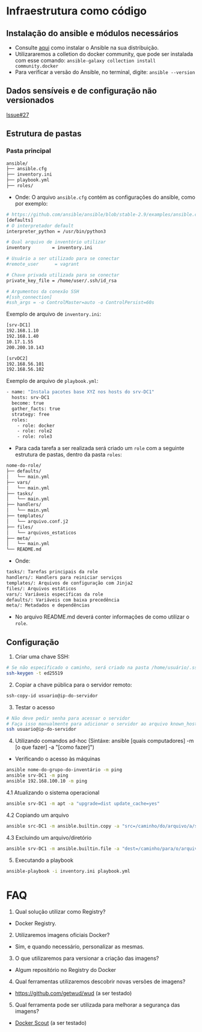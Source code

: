 # Infraestrutura como código

## Instalação do ansible e módulos necessários
- Consulte [aqui](https://docs.ansible.com/ansible/latest/installation_guide/installation_distros.html#installing-distros) como instalar o Ansible na sua distribuição.
- Utilizararemos a colletion do docker community, que pode ser instalada com esse comando: `ansible-galaxy collection install community.docker`
- Para verificar a versão do Ansible, no terminal, digite: `ansible --version`

## Dados sensíveis e de configuração não versionados
[Issue#27](https://github.com/LibreCodeCoop/gestao-infraestrutura/issues/27)

## Estrutura de pastas
### Pasta principal

```bash
ansible/
├── ansible.cfg
├── inventory.ini
├── playbook.yml
├── roles/
```

- Onde:
O arquivo `ansible.cfg` contém as configurações do ansible, como por exemplo:
```bash
# https://github.com/ansible/ansible/blob/stable-2.9/examples/ansible.cfg
[defaults]
# O interpretador default
interpreter_python = /usr/bin/python3

# Qual arquivo de inventório utilizar
inventory        = inventory.ini

# Usuário a ser utilizado para se conectar
#remote_user      = vagrant

# Chave privada utilizada para se conectar
private_key_file = /home/user/.ssh/id_rsa

# Argumentos da conexão SSH
#[ssh_connection]
#ssh_args = -o ControlMaster=auto -o ControlPersist=60s
```

Exemplo de arquivo de `inventory.ini`:
```bash
[srv-DC1]
192.168.1.10
192.168.1.40
10.17.1.55
200.200.10.143

[srvDC2]
192.168.56.101
192.168.56.102
```

Exemplo de arquivo de `playbook.yml`:
```bash
- name: "Instala pacotes base XYZ nos hosts do srv-DC1"
  hosts: srv-DC1
  become: true
  gather_facts: true
  strategy: free
  roles:
    - role: docker
    - role: role2
    - role: role3

```


- Para cada tarefa a ser realizada será criado um `role` com a seguinte estrutura de pastas, dentro da pasta `roles`:
```bash
nome-do-role/
├── defaults/
│   └── main.yml
├── vars/
│   └── main.yml
├── tasks/
│   └── main.yml
├── handlers/
│   └── main.yml
├── templates/
│   └── arquivo.conf.j2
├── files/
│   └── arquivos_estaticos
├── meta/
│   └── main.yml
└── README.md
```
- Onde:
```bash
tasks/: Tarefas principais da role
handlers/: Handlers para reiniciar serviços
templates/: Arquivos de configuração com Jinja2
files/: Arquivos estáticos
vars/: Variáveis específicas da role
defaults/: Variáveis com baixa precedência
meta/: Metadados e dependências
```

- No arquivo README.md deverá conter informações de como utilizar o `role`.


## Configuração
1. Criar uma chave SSH:
```bash
# Se não especificado o caminho, será criado na pasta /home/usuário/.ssh/
ssh-keygen -t ed25519
```
2. Copiar a chave pública para o servidor remoto:
```bash
ssh-copy-id usuario@ip-do-servidor
```
3. Testar o acesso
```bash
# Não deve pedir senha para acessar o servidor
# Faça isso manualmente para adicionar o servidor ao arquivo known_hosts
ssh usuario@ip-do-servidor
```
4. Utilizando comandos ad-hoc (Sintáxe: ansible [quais computadores] -m [o que fazer] -a "[como fazer]")
- Verificando o acesso às máquinas
```bash
ansible nome-do-grupo-do-inventário -m ping
ansible srv-DC1 -m ping
ansible 192.168.100.10 -m ping 
```

4.1 Atualizando o sistema operacional
```bash
ansible srv-DC1 -m apt -a "upgrade=dist update_cache=yes"
```
4.2 Copiando um arquivo
```bash
ansible src-DC1 -m ansible.builtin.copy -a "src=/caminho/do/arquivo/a/ser/copiado dest=/destino/no/servidor"
```
4.3 Excluindo um arquivo/diretório
```bash
ansible srv-DC1 -m ansible.builtin.file -a "dest=/caminho/para/o/arquivo state=absent"
```
5. Executando a playbook
```bash
ansible-playbook -i inventory.ini playbook.yml
```


# FAQ
1. Qual solução utilizar como Registry?
- Docker Registry.
2. Utilizaremos imagens oficiais Docker?
- Sim, e quando necessário, personalizar as mesmas.
3. O que utilizaremos para versionar a criação das imagens?
- Algum repositório no Registry do Docker
4. Qual ferramentas utilizaremos descobrir novas versões de imagens?
- https://github.com/getwud/wud (a ser testado)
5. Qual ferramenta pode ser utilizada para melhorar a segurança das imagens?
- [Docker Scout](https://docs.docker.com/scout/) (a ser testado)

